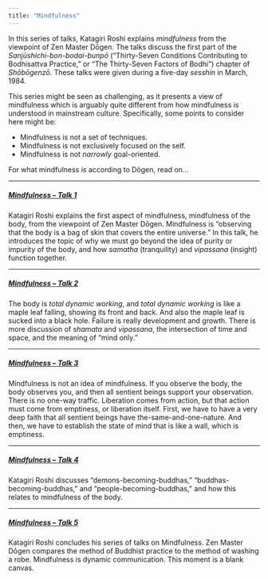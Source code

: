 ```yaml
---
title: "Mindfulness"
---
```


In this series of talks, Katagiri Roshi explains *mindfulness* from the viewpoint of Zen Master Dōgen. The talks discuss the first part of the *Sanjūshichi-bon-bodai-bunpō* (“Thirty-Seven Conditions Contributing to Bodhisattva Practice,” or “The Thirty-Seven Factors of Bodhi”) chapter of *Shōbōgenzō*. These talks were given during a five-day *sesshin* in March, 1984.

This series might be seen as challenging, as it presents a view of mindfulness which is arguably quite different from how mindfulness is understood in mainstream culture. Specifically, some points to consider here might be: 

- Mindfulness is not a set of techniques.
- Mindfulness is not exclusively focused on the self.
- Mindfulness is not *narrowly* goal-oriented.

For what mindfulness *is* according to Dōgen, read on...

---

##### [Mindfulness – Talk 1](1984-03-21-Mindfulness-Talk-1)

Katagiri Roshi explains the first aspect of mindfulness, mindfulness of the body, from the viewpoint of Zen Master Dōgen. Mindfulness is “observing that the body is a bag of skin that covers the entire universe.” In this talk, he introduces the topic of why we must go beyond the idea of purity or impurity of the body, and how *samatha* (tranquility) and *vipassana* (insight) function together. 

---

##### [Mindfulness – Talk 2](1984-03-22-Mindfulness-Talk-2)

The body is *total dynamic working*, and *total dynamic working* is like a maple leaf falling, showing its front and back. And also the maple leaf is sucked into a black hole. Failure is really development and growth. There is more discussion of *shamata* and *vipassana*, the intersection of time and space, and the meaning of “mind only.” 

---

##### [Mindfulness – Talk 3](1984-03-23-Mindfulness-Talk-3)

Mindfulness is not an idea of mindfulness. If you observe the body, the body observes you, and then all sentient beings support your observation. There is no one-way traffic. Liberation comes from action, but that action must come from emptiness, or liberation itself. First, we have to have a very deep faith that all sentient beings have the-same-and-one-nature. And then, we have to establish the state of mind that is like a wall, which is emptiness.

--- 

##### [Mindfulness – Talk 4](1984-03-24-Mindfulness-Talk-4)

Katagiri Roshi discusses “demons-becoming-buddhas,” “buddhas-becoming-buddhas,” and “people-becoming-buddhas,” and how this relates to mindfulness of the body.

--- 

##### [Mindfulness – Talk 5](1984-03-25-Mindfulness-Talk-5)

Katagiri Roshi concludes his series of talks on Mindfulness. Zen Master Dōgen compares the method of Buddhist practice to the method of washing a robe. Mindfulness is dynamic communication. This moment is a blank canvas. 

